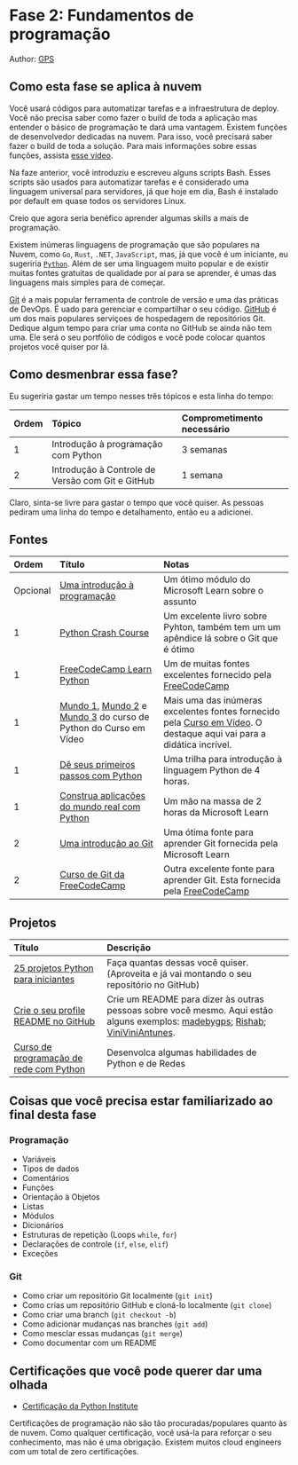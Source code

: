 # Fase 2: Fundamentos de programação

Author: [GPS](https://twitter.com/madebygps)

## Como esta fase se aplica à nuvem

Você usará códigos para automatizar tarefas e a infraestrutura de deploy. Você não precisa saber como fazer o build de toda a aplicação mas entender o básico de programação te dará uma vantagem. Existem funções de desenvolvedor dedicadas na nuvem. Para isso, você precisará saber fazer o build de toda a solução. Para mais informações sobre essas funções, assista [esse vídeo](https://youtu.be/WMUAc7bvB7M).

Na faze anterior, você introduziu e escreveu alguns scripts Bash. Esses scripts são usados para automatizar tarefas e é considerado uma linguagem universal para servidores, já que hoje em dia, Bash é instalado por default em quase todos os servidores Linux.

Creio que agora seria benéfico aprender algumas skills a mais de programação.

Existem inúmeras linguagens de programação que são populares na Nuvem, como `Go`, `Rust`, `.NET`, `JavaScript`, mas, já que você é um iniciante, eu sugeriria [`Python`](https://www.python.org/). Além de ser uma linguagem muito popular e de existir muitas fontes gratuitas de qualidade por aí para se aprender, é umas das linguagens mais simples para de começar.

[Git](https://git-scm.com/) é a mais popular ferramenta de controle de versão e uma das práticas de DevOps. É uado para gerenciar e compartilhar o seu código. [GitHub](https://github.com/) é um dos mais populares serviçoes de hospedagem de repositórios Git. Dedique algum tempo para criar uma conta no GitHub se ainda não tem uma. Ele será o seu portfólio de códigos e você pode colocar quantos projetos você quiser por lá.

## Como desmenbrar essa fase?

Eu sugeriria gastar um tempo nesses três tópicos e esta linha do tempo:

| Ordem | Tópico | Comprometimento necessário |
| :---- | :----- | :-------------------------- |
| 1 | Introdução à programação com Python  | 3 semanas |
| 2 | Introdução à Controle de Versão com Git e GitHub  | 1 semana |

Claro, sinta-se livre para gastar o tempo que você quiser. As pessoas pediram uma linha do tempo e detalhamento, então eu a adicionei.

## Fontes

| Ordem | Título | Notas |
| :---- | :----- | :---- |
| Opcional | [Uma introdução à programação](https://docs.microsoft.com/learn/modules/web-development-101-introduction-programming/) | Um ótimo módulo do Microsoft Learn sobre o assunto |
| 1 | [Python Crash Course](https://ehmatthes.github.io/pcc/) | Um excelente livro sobre Pyhton, também tem um um apêndice lá sobre o Git que é ótimo |
| 1 | [FreeCodeCamp Learn Python](https://www.youtube.com/watch?v=rfscVS0vtbw)     | Um de muitas fontes excelentes fornecido pela [FreeCodeCamp](https://www.freecodecamp.org/) |
| 1 | [Mundo 1](https://www.youtube.com/watch?v=S9uPNppGsGo&list=PLHz_AreHm4dlKP6QQCekuIPky1Ciwm), [Mundo 2](https://www.youtube.com/watch?v=nJkVHusJp6E&list=PLHz_AreHm4dk_nZHmxxf_J0WRAqy5Czye) e [Mundo 3](https://www.youtube.com/playlist?list=PLHz_AreHm4dksnH2jVTIVNviIMBVYyFnH) do curso de Python do Curso em Vídeo | Mais uma das inúmeras excelentes fontes fornecido pela [Curso em Vídeo](https://www.cursoemvideo.com/). O destaque aqui vai para a didática incrível. |
1 | [Dê seus primeiros passos com Python](https://docs.microsoft.com/learn/paths/python-first-steps/) | Uma trilha para introdução à linguagem Python de 4 horas. |
1 | [Construa aplicações do mundo real com Python](https://docs.microsoft.com/learn/paths/python-language/) | Um mão na massa de 2 horas da Microsoft Learn |
| 2 | [Uma introdução ao Git](https://docs.microsoft.com/learn/modules/intro-to-git/) | Uma ótima fonte para aprender Git fornecida pela Microsoft Learn |
| 2 | [Curso de Git da FreeCodeCamp](https://youtu.be/RGOj5yH7evk) | Outra excelente fonte para aprender Git. Esta fornecida pela [FreeCodeCamp](https://www.freecodecamp.org/) |

## Projetos

| Título | Descrição |
| :---- | :--------- |
| [25 projetos Python para iniciantes](https://www.freecodecamp.org/news/python-projects-for-beginners/)| Faça quantas dessas você quiser. (Aproveita e já vai montando o seu repositório no GitHub)|
[Crie o seu profile README no GitHub](https://docs.github.com/en/github/setting-up-and-managing-your-github-profile/customizing-your-profile/managing-your-profile-readme) | Crie um README para dizer às outras pessoas sobre você mesmo. Aqui estão alguns exemplos: [madebygps](https://github.com/madebygps/madebygps); [Rishab](https://github.com/rishabkumar7/rishabkumar7); [ViniViniAntunes](https://github.com/ViniViniAntunes).
| [Curso de programação de rede com Python](https://youtu.be/FGdiSJakIS4)| Desenvolca algumas habilidades de Python e de Redes |

## Coisas que você precisa estar familiarizado ao final desta fase

### Programação

- Variáveis
- Tipos de dados
- Comentários
- Funções
- Orientação à Objetos
- Listas
- Módulos
- Dicionários
- Estruturas de repetição (Loops `while`, `for`)
- Declarações de controle (`if`, `else`, `elif`)
- Exceções

### Git

- Como criar um repositório Git localmente (`git init`)
- Como crias um repositório GitHub e cloná-lo localmente (`git clone`)
- Como criar uma branch (`git checkout -b`)
- Como adicionar mudanças nas branches (`git add`)
- Como mesclar essas mudanças (`git merge`)
- Como documentar com um README

## Certificações que você pode querer dar uma olhada

- [Certificação da Python Institute](https://pythoninstitute.org/certification-tracks)

Certificações de programação não são tão procuradas/populares quanto às de nuvem. Como qualquer certificação, você usá-la para reforçar o seu conhecimento, mas não é uma obrigação. Existem muitos cloud engineers com um total de zero certificações.
